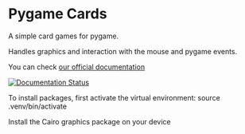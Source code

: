# Pygame Cards

A simple card games for pygame.

Handles graphics and interaction with the mouse and pygame events.

You can check [our official documentation](https://pygame-cards.readthedocs.io)

[![Documentation Status](https://readthedocs.org/projects/pygame-cards/badge/?version=latest)](https://pygame-cards.readthedocs.io/en/latest/?badge=latest)


To install packages, first activate the virtual environment: source .venv/bin/activate

Install the Cairo graphics package on your device
